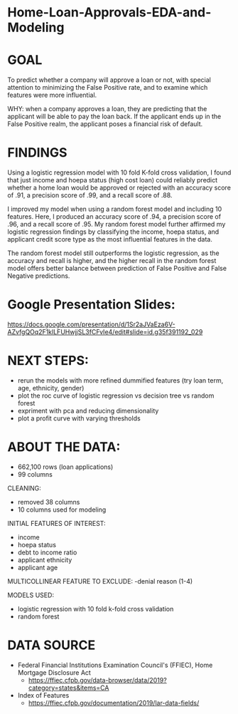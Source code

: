 # Home-Loan-Approvals-EDA-and-Modeling

# GOAL
To predict whether a company will approve a loan or not, with special attention to minimizing the False Positive rate, and to examine which features were more influential.

WHY:
when a company approves a loan, they are predicting that the applicant will be able to pay the loan back. If the applicant ends up in the False Positive realm, the applicant poses a financial risk of default.

# FINDINGS
Using a logistic regression model with 10 fold K-fold cross validation, I found that just income and hoepa status (high cost loan) could reliably predict whether a home loan would be approved or rejected with an accuracy score of .91, a precision score of .99, and a recall score of .88.

I improved my model when using a random forest model and including 10 features. Here, I produced an accuracy score of .94, a precision score of .96, and a recall score of .95. My random forest model further affirmed my logistic regression findings by classifying the income, hoepa status, and applicant credit score type as the most influential features in the data.

The random forest model still outperforms the logistic regression, as the accuracy and recall is higher, and the higher recall in the random forest model offers better balance between prediction of False Positive and False Negative predictions.

# Google Presentation Slides: 
https://docs.google.com/presentation/d/1Sr2aJVaEza6V-AZvfgQOq2F1klLFUHwjjSL3fCFvIe4/edit#slide=id.g35f391192_029


# NEXT STEPS:
- rerun the models with more refined dummified features (try loan term, age, ethnicity, gender)
- plot the roc curve of logistic regression vs decision tree vs random forest
- expriment with pca and reducing dimensionality
- plot a profit curve with varying thresholds


# ABOUT THE DATA:
- 662,100 rows (loan applications)
- 99 columns

CLEANING:
- removed 38 columns
- 10 columns used for modeling

INITIAL FEATURES OF INTEREST:
- income
- hoepa status
- debt to income ratio
- applicant ethnicity
- applicant age

MULTICOLLINEAR FEATURE TO EXCLUDE:
-denial reason (1-4)

MODELS USED:
- logistic regression with 10 fold k-fold cross validation
- random forest

# DATA SOURCE
- Federal Financial Institutions Examination Council's (FFIEC), Home Mortgage Disclosure Act 
    - https://ffiec.cfpb.gov/data-browser/data/2019?category=states&items=CA
- Index of Features
    - https://ffiec.cfpb.gov/documentation/2019/lar-data-fields/


